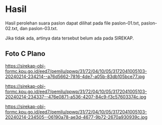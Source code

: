 # Hasil

Hasil perolehan suara paslon dapat dilihat pada file paslon-01.txt, paslon-02.txt, dan paslon-03.txt.

Jika tidak ada, artinya data tersebut belum ada pada SIREKAP.

## Foto C Plano

https://sirekap-obj-formc.kpu.go.id/eed7/pemilu/ppwp/31/72/04/10/05/3172041005103-20240214-234214--a76d5662-7816-4de7-a05b-83db105bce77.jpg

https://sirekap-obj-formc.kpu.go.id/eed7/pemilu/ppwp/31/72/04/10/05/3172041005103-20240214-234337--476e0871-a536-4207-84c9-f3c57603374c.jpg

https://sirekap-obj-formc.kpu.go.id/eed7/pemilu/ppwp/31/72/04/10/05/3172041005103-20240214-234505--06190a78-ae3d-4677-9b72-2670a930939c.jpg
